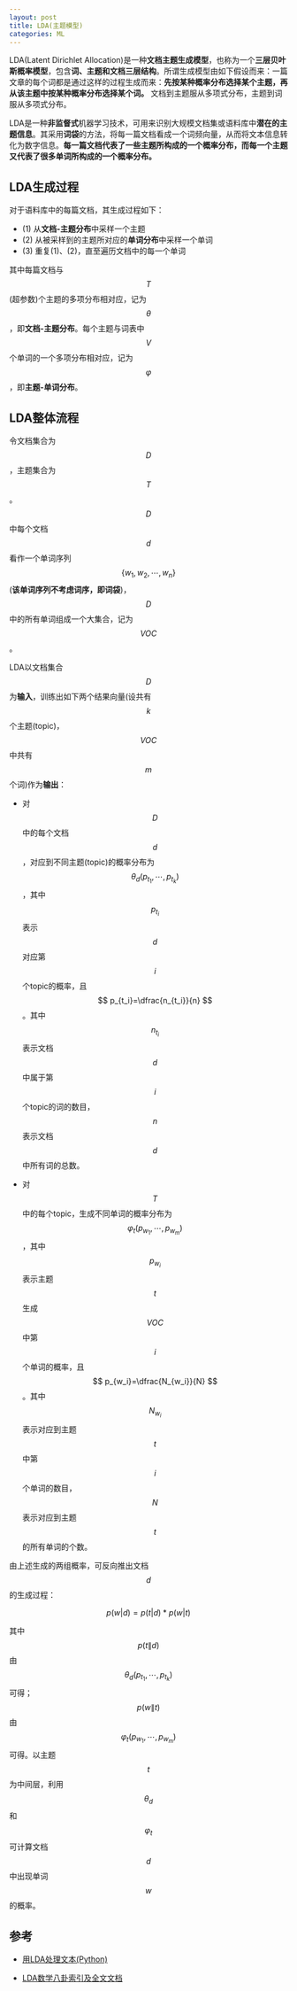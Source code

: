 ```yaml
---
layout: post
title: LDA(主题模型)
categories: ML 
---
```


LDA(Latent Dirichlet Allocation)是一种**文档主题生成模型**，也称为一个**三层贝叶斯概率模型**，包含**词、主题和文档三层结构**。所谓生成模型由如下假设而来：一篇文章的每个词都是通过这样的过程生成而来：**先按某种概率分布选择某个主题，再从该主题中按某种概率分布选择某个词。** 文档到主题服从多项式分布，主题到词服从多项式分布。

LDA是一种**非监督式**机器学习技术，可用来识别大规模文档集或语料库中**潜在的主题信息**。其采用**词袋**的方法，将每一篇文档看成一个词频向量，从而将文本信息转化为数字信息。**每一篇文档代表了一些主题所构成的一个概率分布，而每一个主题又代表了很多单词所构成的一个概率分布。**


## LDA生成过程
对于语料库中的每篇文档，其生成过程如下：

- (1) 从**文档-主题分布**中采样一个主题
- (2) 从被采样到的主题所对应的**单词分布**中采样一个单词
- (3) 重复(1)、(2)，直至遍历文档中的每一个单词

其中每篇文档与$$T$$(超参数)个主题的多项分布相对应，记为$$\theta$$，即**文档-主题分布**。每个主题与词表中$$V$$个单词的一个多项分布相对应，记为$$\varphi$$，即**主题-单词分布**。


## LDA整体流程
令文档集合为$$D$$，主题集合为$$T$$。$$D$$中每个文档$$d$$看作一个单词序列$$\left\{ w_1,w_2,\cdots ,w_n \right\}$$ (**该单词序列不考虑词序，即词袋**)，$$D$$中的所有单词组成一个大集合，记为$$VOC$$。

LDA以文档集合$$D$$为**输入**，训练出如下两个结果向量(设共有$$k$$个主题(topic)，$$VOC$$中共有$$m$$个词)作为**输出**：

- 对$$D$$中的每个文档$$d$$，对应到不同主题(topic)的概率分布为$$
\theta _d\left( p_{t_1},\cdots ,p_{t_k} \right) 
$$，其中$$p_{t_i}$$表示$$d$$对应第$$i$$个topic的概率，且$$
p_{t_i}=\dfrac{n_{t_i}}{n}
$$。其中$$n_{t_i}$$表示文档$$d$$中属于第$$i$$个topic的词的数目，$$n$$表示文档$$d$$中所有词的总数。

- 对$$T$$中的每个topic，生成不同单词的概率分布为$$
\varphi _t\left( p_{w_1},\cdots ,p_{w_m} \right) 
$$，其中$$p_{w_i}$$表示主题$$t$$生成$$VOC$$中第$$i$$个单词的概率，且$$
p_{w_i}=\dfrac{N_{w_i}}{N}
$$。其中$$N_{w_i}$$表示对应到主题$$t$$中第$$i$$个单词的数目，$$N$$表示对应到主题$$t$$的所有单词的个数。

由上述生成的两组概率，可反向推出文档$$d$$的生成过程：

$$
p\left( w\left| d \right. \right) =p\left( t\left| d \right. \right) *p\left( w\left| t \right. \right) 
$$

其中$$p\left( t\left\| d \right. \right)$$由$$
\theta _d\left( p_{t_1},\cdots ,p_{t_k} \right) 
$$可得；$$p\left( w\left\| t \right. \right)$$由$$
\varphi _t\left( p_{w_1},\cdots ,p_{w_m} \right) 
$$可得。以主题$$t$$为中间层，利用$$\theta _d$$和$$\varphi _t$$可计算文档$$d$$中出现单词$$w$$的概率。



## 参考

- [用LDA处理文本(Python)](https://blog.csdn.net/u013710265/article/details/73480332)

- [LDA数学八卦索引及全文文档](https://zhuanlan.zhihu.com/p/57418059)
